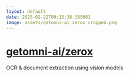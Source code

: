 ```yaml
---
layout: default
date: 2025-02-22T09:15:38.385083
image: assets/getomni-ai_zerox_cropped.png
---
```


# [getomni-ai/zerox](https://github.com/getomni-ai/zerox)

OCR & document extraction using vision models
